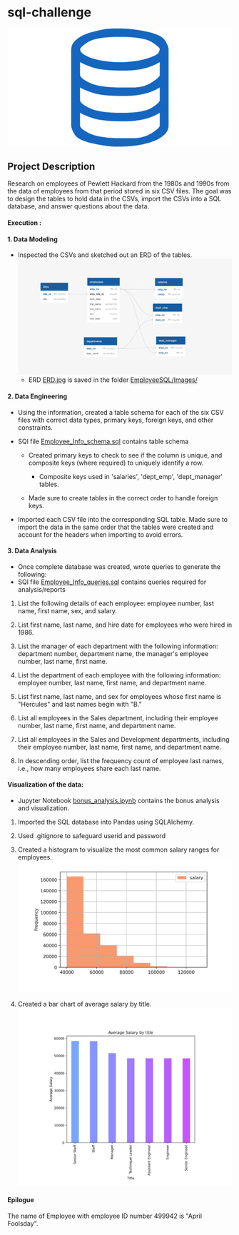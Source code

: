 # sql-challenge

![sql.png](EmployeeSQL/Images/sql.png)

## Project Description 
Research on employees of Pewlett Hackard from the 1980s and 1990s from the data of employees from that period stored in six CSV files.
The goal was to design the tables to hold data in the CSVs, import the CSVs into a SQL database, and answer questions about the data.

#### Execution :

#### 1. Data Modeling
* Inspected the CSVs and sketched out an ERD of the tables. ![sql.png](EmployeeSQL/Images/ERD.jpg)
  * ERD [ERD.jpg](EmployeeSQL/Images/ERD.jpg) is saved in the folder [EmployeeSQL/Images/](EmployeeSQL/Images/)

#### 2. Data Engineering

* Using the information, created a table schema for each of the six CSV files with correct data types, primary keys, foreign keys, and other constraints.
* SQl file [Employee_Info_schema.sql](EmployeeSQL/SQL_Files/Employee_Info_schema.sql) contains table schema

  * Created primary keys to check to see if the column is unique, and composite keys (where required) to uniquely identify a row.
    * Composite keys used in 'salaries', 'dept_emp', 'dept_manager' tables.
    
  * Made sure to create tables in the correct order to handle foreign keys.

* Imported each CSV file into the corresponding SQL table. Made sure to import the data in the same order that the tables were created and account for the headers when importing to avoid errors.


#### 3. Data Analysis
* Once complete database was created, wrote queries to generate the following:
* SQl file [Employee_Info_queries.sql](EmployeeSQL/SQL_Files/Employee_Info_queries.sql) contains queries required for analysis/reports

1. List the following details of each employee: employee number, last name, first name, sex, and salary.

2. List first name, last name, and hire date for employees who were hired in 1986.

3. List the manager of each department with the following information: department number, department name, the manager's employee number, last name, first name.

4. List the department of each employee with the following information: employee number, last name, first name, and department name.

5. List first name, last name, and sex for employees whose first name is "Hercules" and last names begin with "B."

6. List all employees in the Sales department, including their employee number, last name, first name, and department name.

7. List all employees in the Sales and Development departments, including their employee number, last name, first name, and department name.

8. In descending order, list the frequency count of employee last names, i.e., how many employees share each last name.

#### Visualization of the data:
* Jupyter Notebook [bonus_analysis.ipynb](EmployeeSQL/bonus_analysis.ipynb) contains the bonus analysis and visualization.

1. Imported the SQL database into Pandas using SQLAlchemy.

2. Used .gitignore to safeguard userid and password

2. Created a histogram to visualize the most common salary ranges for employees.
![histogram.jpg](EmployeeSQL/Images/histogram.jpg)

3. Created a bar chart of average salary by title.
![bar.jpg](EmployeeSQL/Images/bar.jpg)

#### Epilogue

The name of Employee with employee ID number 499942 is "April Foolsday".

